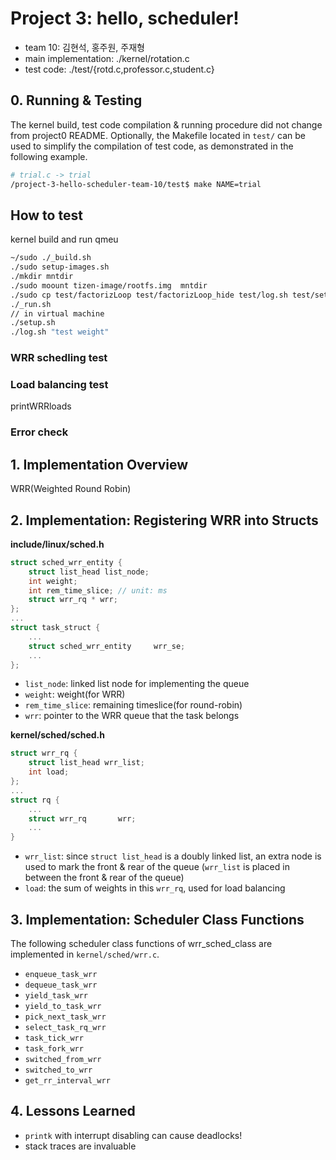 # Project 3: hello, scheduler!
* team 10: 김현석, 홍주원, 주재형
* main implementation: ./kernel/rotation.c
* test code: ./test/{rotd.c,professor.c,student.c}

## 0. Running & Testing
The kernel build, test code compilation & running procedure did not change from project0 README. Optionally, the Makefile located in `test/` can be used to simplify the compilation of test code, as demonstrated in the following example.

```bash
# trial.c -> trial
/project-3-hello-scheduler-team-10/test$ make NAME=trial
```

## How to test 
kernel build and run qmeu
```bash
~/sudo ./_build.sh
./sudo setup-images.sh
./mkdir mntdir
./sudo moount tizen-image/rootfs.img  mntdir
./sudo cp test/factorizLoop test/factorizLoop_hide test/log.sh test/setup.sh mntdir/root
./_run.sh
// in virtual machine
./setup.sh
./log.sh "test weight"
```
### WRR schedling test
### Load balancing test

printWRRloads

### Error check


## 1. Implementation Overview
WRR(Weighted Round Robin)

## 2. Implementation: Registering WRR into Structs
**include/linux/sched.h**
```C
struct sched_wrr_entity {
	struct list_head list_node;
	int weight;
	int rem_time_slice; // unit: ms
	struct wrr_rq * wrr;
};
...
struct task_struct {
    ...
    struct sched_wrr_entity 	wrr_se;
    ...
};
```
* `list_node`: linked list node for implementing the queue
* `weight`: weight(for WRR)
* `rem_time_slice`: remaining timeslice(for round-robin)
* `wrr`: pointer to the WRR queue that the task belongs

**kernel/sched/sched.h**
```C
struct wrr_rq {
	struct list_head wrr_list;
	int load;
};
...
struct rq {
    ...
    struct wrr_rq		wrr;
    ...
}
```
* `wrr_list`: since `struct list_head` is a doubly linked list, an extra node is used to mark the front & rear of the queue (`wrr_list` is placed in between the front & rear of the queue)
* `load`: the sum of weights in this `wrr_rq`, used for load balancing

## 3. Implementation: Scheduler Class Functions
The following scheduler class functions of wrr_sched_class are implemented in `kernel/sched/wrr.c`.
* `enqueue_task_wrr`
* `dequeue_task_wrr`
* `yield_task_wrr`
* `yield_to_task_wrr`
* `pick_next_task_wrr`
* `select_task_rq_wrr`
* `task_tick_wrr`
* `task_fork_wrr`
* `switched_from_wrr`
* `switched_to_wrr`
* `get_rr_interval_wrr`

## 4. Lessons Learned
* `printk` with interrupt disabling can cause deadlocks!
* stack traces are invaluable 
